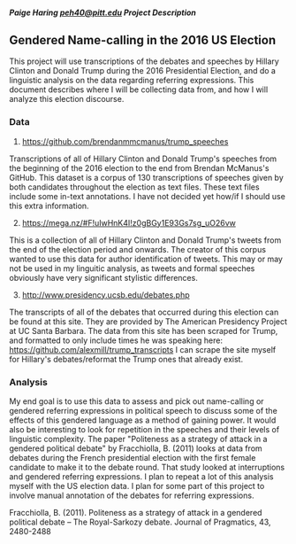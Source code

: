 ##### Paige Haring              peh40@pitt.edu              Project Description

## Gendered Name-calling in the 2016 US Election

This project will use transcriptions of the debates and speeches by Hillary Clinton and Donald Trump during the 2016 Presidential Election, and do a linguistic analysis on the data regarding referring expressions. This document describes where I will be collecting data from, and how I will analyze this election discourse.

### Data
1) https://github.com/brendanmmcmanus/trump_speeches

Transcriptions of all of Hillary Clinton and Donald Trump's speeches from the beginning of the 2016 election to the end from Brendan McManus's GitHub. This dataset is a corpus of 130 transcriptions of speeches given by both candidates throughout the election as text files. These text files include some in-text annotations. I have not decided yet how/if I should use this extra information.

2) https://mega.nz/#F!uIwHnK4I!z0gBGy1E93Gs7sg_uO26vw

This is a collection of all of Hillary Clinton and Donald Trump's tweets from the end of the election period and onwards. The creator of this corpus wanted to use this data for author identification of tweets. This may or may not be used in my linguitic analysis, as tweets and formal speeches obviously have very significant stylistic differences.

3) http://www.presidency.ucsb.edu/debates.php

The transcripts of all of the debates that occurred during this election can be found at this site. They are provided by The American Presidency Project at UC Santa Barbara. The data from this site has been scraped for Trump, and formatted to only include times he was speaking here:
https://github.com/alexmill/trump_transcripts
I can scrape the site myself for Hillary's debates/reformat the Trump ones that already exist.

### Analysis
My end goal is to use this data to assess and pick out name-calling or gendered referring expressions in political speech to discuss some of the effects of this gendered language as a method of gaining power. It would also be interesting to look for repetition in the speeches and their levels of linguistic complexity. The paper "Politeness as a strategy of attack in a gendered political debate" by  Fracchiolla, B. (2011) looks at data from debates during the French presidential election with the first female candidate to make it to the debate round. That study looked at interruptions and gendered referring expressions. I plan to repeat a lot of this analysis myself with the US election data. I plan for some part of this project to involve manual annotation of the debates for referring expressions.

Fracchiolla, B. (2011). Politeness as a strategy of attack in a gendered political debate – The
  Royal-Sarkozy debate. Journal of Pragmatics, 43, 2480-2488
